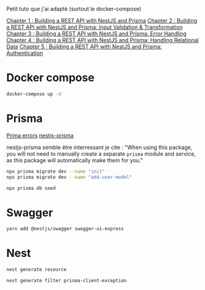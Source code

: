 Petit tuto que j'ai adapté (surtout le docker-compose)

[Chapter 1 : Building a REST API with NestJS and Prisma](https://www.prisma.io/blog/nestjs-prisma-rest-api-7D056s1BmOL0)
[Chapter 2 : Building a REST API with NestJS and Prisma: Input Validation & Transformation](https://www.prisma.io/blog/nestjs-prisma-validation-7D056s1kOla1)
[Chapter 3 : Building a REST API with NestJS and Prisma: Error Handling](https://www.prisma.io/blog/nestjs-prisma-error-handling-7D056s1kOop2)
[Chapter 4 : Building a REST API with NestJS and Prisma: Handling Relational Data](https://www.prisma.io/blog/nestjs-prisma-relational-data-7D056s1kOabc)
[Chapter 5 : Building a REST API with NestJS and Prisma: Authentication](https://www.prisma.io/blog/nestjs-prisma-authentication-7D056s1s0k3l)

# Docker compose 

```bash
docker-compose up -d
```

# Prisma

[Prima errors](https://www.prisma.io/docs/reference/api-reference/error-reference#prisma-client-query-engine)
[nestjs-prisma](https://nestjs-prisma.dev/docs/installation/)

nestjs-prisma semble être interressant je cite : "When using this package, you will not need to manually create a separate `prisma` module and service, as this package will automatically make them for you."

```bash
npx prisma migrate dev --name "init"
npx prisma migrate dev --name "add-user-model"
```

```bash
npx prisma db seed
```


# Swagger

```bash
yarn add @nestjs/swagger swagger-ui-express
```

# Nest

```bash
nest generate resource
```

```bash
nest generate filter prisma-client-exception
```

